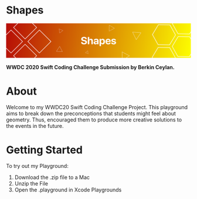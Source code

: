 # Shapes

![](https://raw.githubusercontent.com/berkinceylan/WWDC20/master/Contents/Resources/header.png)

**WWDC 2020 Swift Coding Challenge Submission by Berkin Ceylan.**

# About

Welcome to my WWDC20 Swift Coding Challenge Project. This playground aims to break down the preconceptions that students might feel about geometry. Thus, encouraged them to produce more creative solutions to the events in the future.

# Getting Started

To try out my Playground:

1) Download the .zip file to a Mac
2) Unzip the File
3) Open the .playground in Xcode Playgrounds
